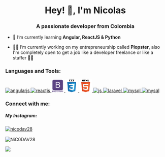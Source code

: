 <h1 align="center">Hey! 👋, I'm Nicolas</h1>
<h3 align="center">A passionate developer from Colombia</h3>


- 🌱 I’m currently learning **Angular, ReactJS & Python**

- 👨‍💻 I’m currently working on my entrepreneurship called **Plopster**, also I'm completely open to get a job like a developer freelance or like a staffer 👨‍💻


<h3 align="left">Languages and Tools:</h3>
<p align="left"><a href="https://angular.io" target="_blank"> <img src="https://upload.wikimedia.org/wikipedia/commons/thumb/c/cf/Angular_full_color_logo.svg/1200px-Angular_full_color_logo.svg.png" alt="angularjs" width="40" height="40"/> </a> <a href="https://es.reactjs.org/" target="_blank"> <img src="https://w7.pngwing.com/pngs/452/495/png-transparent-react-javascript-angularjs-ionic-github-text-logo-symmetry-thumbnail.png" alt="reactjs" width="40" height="40"/> </a><a href="https://getbootstrap.com" target="_blank"> <img src="https://raw.githubusercontent.com/devicons/devicon/master/icons/bootstrap/bootstrap-plain-wordmark.svg" alt="bootstrap" width="40" height="40"/> </a> <a href="https://www.w3schools.com/css/" target="_blank"> <img src="https://raw.githubusercontent.com/devicons/devicon/master/icons/css3/css3-original-wordmark.svg" alt="css3" width="40" height="40"/> </a> <a href="https://www.w3.org/html/" target="_blank"> <img src="https://raw.githubusercontent.com/devicons/devicon/master/icons/html5/html5-original-wordmark.svg" alt="html5" width="40" height="40"/> </a> <a href="https://www.w3schools.com/js" target="_blank"> <img src="https://seminariomadrid.org/wp-content/uploads/2016/03/js-logo.png" alt="js" width="40" height="40"/> </a> <a href="https://laravel.com/" target="_blank"> <img  src="https://laravel.com/img/logomark.min.svg" alt="laravel" width="40" height="40"/> </a> <a href="https://www.python.org/" target="_blank"> <img  src="https://upload.wikimedia.org/wikipedia/commons/thumb/c/c3/Python-logo-notext.svg/1200px-Python-logo-notext.svg.png" alt="mysql" width="40" height="40"/> </a> <a href="https://www.mysql.com/" target="_blank"> <img  src="https://cdn-icons-png.flaticon.com/512/919/919836.png" alt="mysql" width="40" height="40"/> </a> </p>

<h3 align="left">Connect with me:</h3>
<p align="left"><h5>My Instagram: </h5><a href="https://www.instagram.com/nicodav28/" target="_blank"><img align="center" src="https://cdn-icons.flaticon.com/png/512/4494/premium/4494488.png?token=exp=1635203706~hmac=a1105867466bdd1878e89f8a510c4e1e" alt="nicodav28" height="40" width="40" /></a>
</p>


<p><img align="center" src="https://github-readme-stats.vercel.app/api/top-langs?username=NiC0DAV&show_icons=true&theme=dark&locale=en&layout=compact" alt="NiC0DAV28" /></p>

![](https://komarev.com/ghpvc/?username=nic0dav&color=blue)

